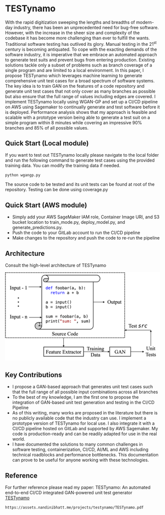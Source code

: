 # TESTynamo

With the rapid digitization sweeping the lengths and breadths of modern-day industry, there has been an unprecedented need for bug-free software. However, with the increase in the sheer size and complexity of the codebase it has become more challenging than ever to fulfill the wants. Traditional software testing has outlived its glory. Manual testing in the 21<sup>st</sup> century is becoming antiquated. To cope with the exacting demands of the software industry, it is imperative that we embrace an automated approach to generate test suits and prevent bugs from entering production. Existing solutions tackle only a subset of problems such as branch coverage of a single program and are limited to a local environment. In this paper, I propose TESTynamo which leverages machine learning to generate comprehensive unit test cases for a broad spectrum of software systems. The key idea is to train GAN on the features of a code repository and generate unit test cases that not only cover as many branches as possible but also ensure that the full range of values including edges are covered. I implement TESTynamo locally using WGAN-GP and set up a CI/CD pipeline on AWS using Sagemaker to continually generate and test software before it is deployed. Performance analysis shows that my approach is feasible and scalable with a prototype version being able to generate a test suit on a simple program within 8 minutes while covering an impressive 90\% branches and 85\% of all possible values.

## Quick Start (Local module)

If you want to test out TESTynamo locally please navigate to the local folder and run the following command to generate test cases using the provided training data. You can modify the training data if needed.

```
python wgangp.py
```

The source code to be tested and its unit tests can be found at root of the repository. Testing can be done using coverage.py

## Quick Start (AWS module)

- Simply add your AWS SageMaker IAM role, Container Image URI, and S3 bucket location to train_mode.py, deploy_model.py, and generate_predictions.py.
- Push the code to your GitLab account to run the CI/CD pipeline
- Make changes to the repository and push the code to re-run the pipeline

## Architecture

Consult the high-level architecture of TESTynamo

![alt text](./figures/system_architecture.png)

## Key Contributions

- I propose a GAN-based approach that generates unit test cases such that the full range of all possible input combinations across all branches
- To the best of my knowledge, I am the first one to propose the integration of GAN-based unit test generation and testing in the CI/CD Pipeline
- As of this writing, many works are proposed in the literature but there is no publicly available code that the industry can use. I implement a prototype version of TESTynamo for local use. I also integrate it with a CI/CD pipeline hosted on GitLab and supported by AWS Sagemaker. My code is production-ready and can be readily adapted for use in the real world.
- I have documented the solutions to many common challenges in software testing, containerization, CI/CD, AI/ML and AWS including technical roadblocks and performance bottlenecks. This documentation can prove to be useful for anyone working with these technologies.

## Reference

For further reference please read my paper:
TESTynamo: An automated end-to-end CI/CD integrated GAN-powered unit test generator
<br>
[TESTynamo](https://assets.nandinibhatt.me/projects/testynamo/TESTynamo.pdf)

```
https://assets.nandinibhatt.me/projects/testynamo/TESTynamo.pdf
```
